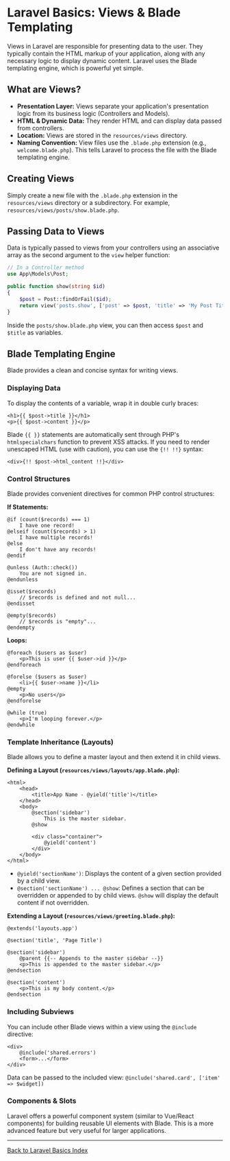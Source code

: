 # Laravel Basics: Views & Blade Templating

Views in Laravel are responsible for presenting data to the user. They typically contain the HTML markup of your application, along with any necessary logic to display dynamic content. Laravel uses the Blade templating engine, which is powerful yet simple.

## What are Views?

*   **Presentation Layer:** Views separate your application's presentation logic from its business logic (Controllers and Models).
*   **HTML & Dynamic Data:** They render HTML and can display data passed from controllers.
*   **Location:** Views are stored in the `resources/views` directory.
*   **Naming Convention:** View files use the `.blade.php` extension (e.g., `welcome.blade.php`). This tells Laravel to process the file with the Blade templating engine.

## Creating Views

Simply create a new file with the `.blade.php` extension in the `resources/views` directory or a subdirectory. For example, `resources/views/posts/show.blade.php`.

## Passing Data to Views

Data is typically passed to views from your controllers using an associative array as the second argument to the `view` helper function:

```php
// In a Controller method
use App\Models\Post;

public function show(string $id)
{
    $post = Post::findOrFail($id);
    return view('posts.show', ['post' => $post, 'title' => 'My Post Title']);
}
```

Inside the `posts/show.blade.php` view, you can then access `$post` and `$title` as variables.

## Blade Templating Engine

Blade provides a clean and concise syntax for writing views.

### Displaying Data
To display the contents of a variable, wrap it in double curly braces:
```blade
<h1>{{ $post->title }}</h1>
<p>{{ $post->content }}</p>
```
Blade `{{ }}` statements are automatically sent through PHP's `htmlspecialchars` function to prevent XSS attacks. If you need to render unescaped HTML (use with caution), you can use the `{!! !!}` syntax:
```blade
<div>{!! $post->html_content !!}</div>
```

### Control Structures
Blade provides convenient directives for common PHP control structures:

**If Statements:**
```blade
@if (count($records) === 1)
    I have one record!
@elseif (count($records) > 1)
    I have multiple records!
@else
    I don't have any records!
@endif

@unless (Auth::check())
    You are not signed in.
@endunless

@isset($records)
    // $records is defined and not null...
@endisset

@empty($records)
    // $records is "empty"...
@endempty
```

**Loops:**
```blade
@foreach ($users as $user)
    <p>This is user {{ $user->id }}</p>
@endforeach

@forelse ($users as $user)
    <li>{{ $user->name }}</li>
@empty
    <p>No users</p>
@endforelse

@while (true)
    <p>I'm looping forever.</p>
@endwhile
```

### Template Inheritance (Layouts)
Blade allows you to define a master layout and then extend it in child views.

**Defining a Layout (`resources/views/layouts/app.blade.php`):**
```blade
<html>
    <head>
        <title>App Name - @yield('title')</title>
    </head>
    <body>
        @section('sidebar')
            This is the master sidebar.
        @show

        <div class="container">
            @yield('content')
        </div>
    </body>
</html>
```
*   `@yield('sectionName')`: Displays the content of a given section provided by a child view.
*   `@section('sectionName') ... @show`: Defines a section that can be overridden or appended to by child views. `@show` will display the default content if not overridden.

**Extending a Layout (`resources/views/greeting.blade.php`):**
```blade
@extends('layouts.app')

@section('title', 'Page Title')

@section('sidebar')
    @parent {{-- Appends to the master sidebar --}}
    <p>This is appended to the master sidebar.</p>
@endsection

@section('content')
    <p>This is my body content.</p>
@endsection
```

### Including Subviews
You can include other Blade views within a view using the `@include` directive:
```blade
<div>
    @include('shared.errors')
    <form>...</form>
</div>
```
Data can be passed to the included view: `@include('shared.card', ['item' => $widget])`

### Components & Slots
Laravel offers a powerful component system (similar to Vue/React components) for building reusable UI elements with Blade. This is a more advanced feature but very useful for larger applications.

---
[Back to Laravel Basics Index](https://hackmd.io/@jmrecodes/B1PTGFkXgl)